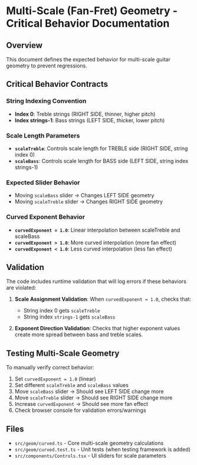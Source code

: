 # Multi-Scale (Fan-Fret) Geometry - Critical Behavior Documentation

## Overview

This document defines the expected behavior for multi-scale guitar geometry to prevent regressions.

## Critical Behavior Contracts

### String Indexing Convention

- **Index 0**: Treble strings (RIGHT SIDE, thinner, higher pitch)
- **Index strings-1**: Bass strings (LEFT SIDE, thicker, lower pitch)

### Scale Length Parameters

- **`scaleTreble`**: Controls scale length for TREBLE side (RIGHT SIDE, string index 0)
- **`scaleBass`**: Controls scale length for BASS side (LEFT SIDE, string index strings-1)

### Expected Slider Behavior

- Moving `scaleBass` slider → Changes LEFT SIDE geometry
- Moving `scaleTreble` slider → Changes RIGHT SIDE geometry

### Curved Exponent Behavior

- **`curvedExponent = 1.0`**: Linear interpolation between scaleTreble and scaleBass
- **`curvedExponent > 1.0`**: More curved interpolation (more fan effect)
- **`curvedExponent < 1.0`**: Less curved interpolation (less fan effect)

## Validation

The code includes runtime validation that will log errors if these behaviors are violated:

1. **Scale Assignment Validation**: When `curvedExponent ≈ 1.0`, checks that:

   - String index 0 gets `scaleTreble`
   - String index `strings-1` gets `scaleBass`

2. **Exponent Direction Validation**: Checks that higher exponent values create more spread between bass and treble scales.

## Testing Multi-Scale Geometry

To manually verify correct behavior:

1. Set `curvedExponent = 1.0` (linear)
2. Set different `scaleTreble` and `scaleBass` values
3. Move `scaleBass` slider → Should see LEFT SIDE change more
4. Move `scaleTreble` slider → Should see RIGHT SIDE change more
5. Increase `curvedExponent` → Should see more fan effect
6. Check browser console for validation errors/warnings

## Files

- `src/geom/curved.ts` - Core multi-scale geometry calculations
- `src/geom/curved.test.ts` - Unit tests (when testing framework is added)
- `src/components/Controls.tsx` - UI sliders for scale parameters
